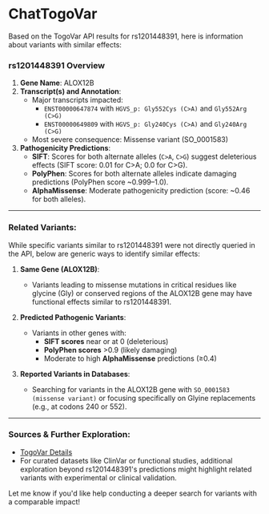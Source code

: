 # ChatTogoVar

Based on the TogoVar API results for rs1201448391, here is information about variants with similar effects:

### rs1201448391 Overview
1. **Gene Name**: ALOX12B
2. **Transcript(s) and Annotation**:
   - Major transcripts impacted:
     - `ENST00000647874` with `HGVS_p: Gly552Cys (C>A)` and `Gly552Arg (C>G)`
     - `ENST00000649809` with `HGVS_p: Gly240Cys (C>A)` and `Gly240Arg (C>G)`
   - Most severe consequence: Missense variant (SO_0001583)
3. **Pathogenicity Predictions**:
   - **SIFT**: Scores for both alternate alleles (`C>A`, `C>G`) suggest deleterious effects (SIFT score: 0.01 for C>A; 0.0 for C>G).
   - **PolyPhen**: Scores for both alternate alleles indicate damaging predictions (PolyPhen score ~0.999–1.0).
   - **AlphaMissense**: Moderate pathogenicity prediction (score: ~0.46 for both alleles).

---

### Related Variants:
While specific variants similar to rs1201448391 were not directly queried in the API, below are generic ways to identify similar effects:
1. **Same Gene (ALOX12B)**:
   - Variants leading to missense mutations in critical residues like glycine (Gly) or conserved regions of the ALOX12B gene may have functional effects similar to rs1201448391.

2. **Predicted Pathogenic Variants**:
   - Variants in other genes with:
     - **SIFT scores** near or at 0 (deleterious)
     - **PolyPhen scores** >0.9 (likely damaging)
     - Moderate to high **AlphaMissense** predictions (≥0.4)

3. **Reported Variants in Databases**:
   - Searching for variants in the ALOX12B gene with `SO_0001583 (missense variant)` or focusing specifically on Glyine replacements (e.g., at codons 240 or 552).

---

### Sources & Further Exploration:
- [TogoVar Details](https://togovar.biosciencedbc.jp/)
- For curated datasets like ClinVar or functional studies, additional exploration beyond rs1201448391's predictions might highlight related variants with experimental or clinical validation.

Let me know if you'd like help conducting a deeper search for variants with a comparable impact!